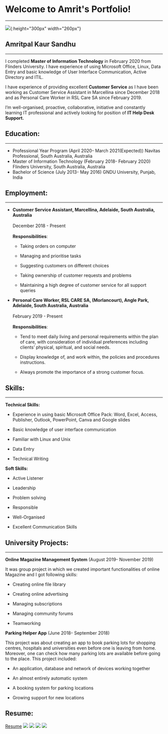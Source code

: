 
# Welcome to Amrit's Portfolio!
  -----------------------------
  
![](Images/WhatsApp%20Image%202020-11-29%20at%205.15.08%20PM.jpeg){:height="300px" width="260px"} 
## Amritpal Kaur Sandhu
  --------------------

I completed **Master of Information Technology** in February 2020 from Flinders University. I have experience of using Microsoft Office, Linux, Data Entry and basic knowledge of User Interface Communication, Active Directory and ITIL.


I have experience of providing excellent **Customer Service** as I have been working as Customer Service Assistant in Marcellina since December 2018 and as Personal Care Worker in RSL Care SA since February 2019. 


I’m well-organised, proactive, collaborative, initiative and constantly learning IT professional and actively looking for position of **IT Help Desk Support.**

## Education:
  ----------
  
+ Professional Year Program  (April 2020- March 2021(Expected)) 
  Navitas Professional, South Australia, Australia
+ Master of Information Technology (February 2018- February 2020)
  Flinders University, South Australia, Australia
+ Bachelor of Science (July 2013- May 2016)
  GNDU University, Punjab, India

## Employment:
   -----------
  
+ **Customer Service Assistant, Marcellina, Adelaide, South Australia, Australia** <br>
  <br>
  December 2018 - Present <br>
  <br>
  **Responsibilities**: 
  - Taking orders on computer

  - Managing and prioritise tasks
  
  - Suggesting customers on different choices
  
  - Taking ownership of customer requests and problems
  
  - Maintaining a high degree of customer service for all support queries


+ **Personal Care Worker, RSL CARE SA, (Morlancourt), Angle Park, Adelaide, South Australia, Australia** <br>
  <br>
  February 2019 - Present <br>
  <br>
  **Responsibilities**:
  - Tend to meet daily living and personal requirements within the plan of care, with consideration of individual preferences including clients’ physical,                         spiritual, and social needs.
  
  - Display knowledge of, and work within, the policies and procedures instructions.
  
  - Always promote the importance of a strong customer focus.
  

## Skills:
   -----------
  
 **Technical Skills:**
+ Experience in using basic Microsoft Office Pack: Word, Excel, Access, Publisher, Outlook, PowerPoint, Canva and Google slides

+ Basic knowledge of user interface communication

+ Familiar with Linux and Unix

+ Data Entry

+ Technical Writing

**Soft Skills:**
+ Active Listener

+ Leadership

+ Problem solving

+ Responsible

+ Well-Organised

+ Excellent Communication Skills

## University Projects:
   --------------------
 
**Online Magazine Management System** (August 2019- November 2019)<br>     

It was group project in which we created important functionalities of online Magazine and I got following skills: 

+	Creating online file library 

+	Creating online advertising  

+	Managing subscriptions 

+	Managing community forums

+	Teamworking

**Parking Helper App** (June 2018- September 2018)<br>	

This project was about creating an app to book parking lots for shopping centres, hospitals and universities even before one is leaving from home. Moreover, one can check how many parking lots are available before going to the place. This project included:

+ An application, database and network of devices working together

+ An almost entirely automatic system

+	A booking system for parking locations

+	Growing support for new locations


## Resume:

[Resume](https://docs.google.com/viewer?url=https://raw.githubusercontent.com/Amritsandhu95/Amrit_Portfolio/main/Resume-IT-Amrit%20Sandhu.pdf)
![](Images/resume%201.PNG)
![](Images/resume%202.PNG)
![](Images/resume%203.PNG)
![](Images/resume%204.PNG)



  



